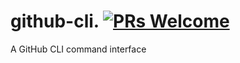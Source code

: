 # github-cli.  [![PRs Welcome](https://img.shields.io/badge/PRs-welcome-brightgreen.svg?style=flat-square)](http://makeapullrequest.com)

A GitHub CLI command interface
